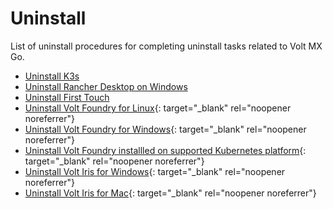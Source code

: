 # Uninstall

List of uninstall procedures for completing uninstall tasks related to Volt MX Go. 

- [Uninstall K3s](k3suninstall.md)
- [Uninstall Rancher Desktop on Windows](rancheruninstall.md)
- [Uninstall First Touch](uninstallfirsttouch.md)
- [Uninstall Volt Foundry for Linux](https://opensource.hcltechsw.com/volt-mx-docs/95/docs/documentation/Foundry/voltmx_foundry_linux_install_guide/Content/Uninstalling_VoltMX_Foundry.html){: target="_blank" rel="noopener noreferrer"}
- [Uninstall Volt Foundry for Windows](https://opensource.hcltechsw.com/volt-mx-docs/95/docs/documentation/Foundry/voltmx_foundry_windows_install_guide/Content/Uninstalling_VoltMX_Foundry.html){: target="_blank" rel="noopener noreferrer"}
- [Uninstall Volt Foundry installled on supported Kubernetes platform](https://opensource.hcltechsw.com/volt-mx-docs/95/docs/documentation/Foundry/voltmxfoundry_containers_helm/Content/Installing_Containers_With_Helm.html#uninstalling-foundry){: target="_blank" rel="noopener noreferrer"}
- [Uninstall Volt Iris for Windows](https://opensource.hcltechsw.com/volt-mx-docs/95/docs/documentation/Iris/iris_starter_install_win/Content/Uninstalling%20VoltMX%20Iris.html){: target="_blank" rel="noopener noreferrer"}
- [Uninstall Volt Iris for Mac](https://opensource.hcltechsw.com/volt-mx-docs/95/docs/documentation/Iris/iris_starter_install_mac/Content/Uninstalling%20VoltMX%20Iris.html){: target="_blank" rel="noopener noreferrer"}